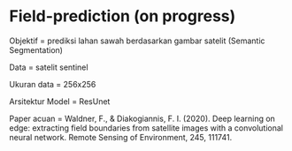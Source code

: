 # Field-prediction (on progress)

Objektif = prediksi lahan sawah berdasarkan gambar satelit (Semantic Segmentation)

Data = satelit sentinel

Ukuran data = 256x256

Arsitektur Model = ResUnet

Paper acuan = Waldner, F., & Diakogiannis, F. I. (2020). Deep learning on edge: extracting field boundaries from satellite images with a convolutional neural network. Remote Sensing of Environment, 245, 111741.
